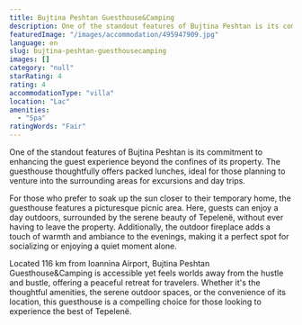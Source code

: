 ```yaml
---
title: Bujtina Peshtan Guesthouse&Camping
description: One of the standout features of Bujtina Peshtan is its commitment to enhancing the guest experience beyond the confines of its property. The guesthouse thoughtf
featuredImage: "/images/accommodation/495947909.jpg"
language: en
slug: bujtina-peshtan-guesthousecamping
images: []
category: "null"
starRating: 4
rating: 4
accommodationType: "villa"
location: "Lac"
amenities:
  - "Spa"
ratingWords: "Fair"
---
```


One of the standout features of Bujtina Peshtan is its commitment to enhancing the guest experience beyond the confines of its property. The guesthouse thoughtfully offers packed lunches, ideal for those planning to venture into the surrounding areas for excursions and day trips.

For those who prefer to soak up the sun closer to their temporary home, the guesthouse features a picturesque picnic area. Here, guests can enjoy a day outdoors, surrounded by the serene beauty of Tepelenë, without ever having to leave the property. Additionally, the outdoor fireplace adds a touch of warmth and ambiance to the evenings, making it a perfect spot for socializing or enjoying a quiet moment alone.

Located 116 km from Ioannina Airport, Bujtina Peshtan Guesthouse&Camping is accessible yet feels worlds away from the hustle and bustle, offering a peaceful retreat for travelers. Whether it's the thoughtful amenities, the serene outdoor spaces, or the convenience of its location, this guesthouse is a compelling choice for those looking to experience the best of Tepelenë.

